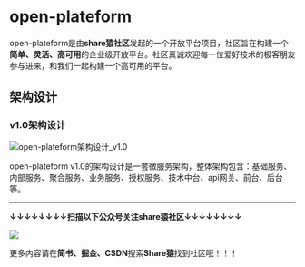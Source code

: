 # open-plateform
open-plateform是由**share猿社区**发起的一个开放平台项目，社区旨在构建一个**简单、灵活、高可用**的企业级开放平台。社区真诚欢迎每一位爱好技术的极客朋友参与进来，和我们一起构建一个高可用的平台。
## 架构设计
### v1.0架构设计

![open-plateform架构设计_v1.0](https://github.com/lywlefan/open-plateform/blob/master/doc/design/open-plateform%E6%9E%B6%E6%9E%84%E8%AE%BE%E8%AE%A1_v1.0.png)

open-plateform v1.0的架构设计是一套微服务架构，整体架构包含：基础服务、内部服务、聚合服务、业务服务、授权服务、技术中台、api网关、前台、后台等。



---
**↓↓↓↓↓↓↓↓扫描以下公众号关注share猿社区↓↓↓↓↓↓↓↓**

![](http://upload-images.jianshu.io/upload_images/3084894-e6e9a10cf3e08bba?imageMogr2/auto-orient/strip%7CimageView2/2/w/1240)

更多内容请在**简书、掘金、CSDN**搜索**Share猿**找到社区哦！！！